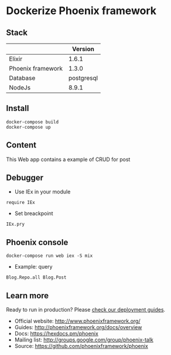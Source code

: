 # Dockerize Phoenix framework

## Stack

|  | Version  |
| --- | --- |
| Elixir | 1.6.1 |
| Phoenix framework | 1.3.0 |
| Database | postgresql |
| NodeJs | 8.9.1 |

## Install
```
docker-compose build
docker-compose up
```

## Content

This Web app contains a example of CRUD for post


## Debugger
- Use IEx in your module
```
require IEx
```

- Set breackpoint

```
IEx.pry
```

## Phoenix console
```
docker-compose run web iex -S mix
```
- Example: query
```
Blog.Repo.all Blog.Post
```

## Learn more
  Ready to run in production? Please [check our deployment guides](http://www.phoenixframework.org/docs/deployment).

  * Official website: http://www.phoenixframework.org/
  * Guides: http://phoenixframework.org/docs/overview
  * Docs: https://hexdocs.pm/phoenix
  * Mailing list: http://groups.google.com/group/phoenix-talk
  * Source: https://github.com/phoenixframework/phoenix
